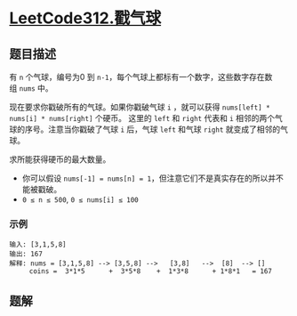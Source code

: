 # [LeetCode312.戳气球](https://leetcode-cn.com/problems/burst-balloons/)
## 题目描述
有 `n` 个气球，编号为0 到 `n-1`，每个气球上都标有一个数字，这些数字存在数组 `nums` 中。

现在要求你戳破所有的气球。如果你戳破气球 `i` ，就可以获得 `nums[left] * nums[i] * nums[right]` 个硬币。 这里的 `left` 和 `right` 代表和 `i` 相邻的两个气球的序号。注意当你戳破了气球 `i` 后，气球 `left` 和气球 `right` 就变成了相邻的气球。

求所能获得硬币的最大数量。

- 你可以假设 `nums[-1] = nums[n] = 1`，但注意它们不是真实存在的所以并不能被戳破。
- `0 ≤ n ≤ 500`, `0 ≤ nums[i] ≤ 100`

### 示例
```
输入: [3,1,5,8]
输出: 167 
解释: nums = [3,1,5,8] --> [3,5,8] -->   [3,8]   -->  [8]  --> []
     coins =  3*1*5      +  3*5*8    +  1*3*8      + 1*8*1   = 167
```
## 题解

